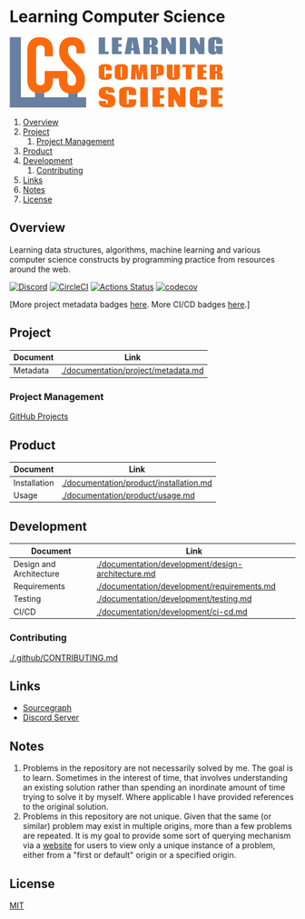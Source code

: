 # Learning Computer Science

![logo](https://github.com/computer-science-engineering/learning-computer-science/blob/master/resources/images/logo/Logo%20LCS%20color/logo%20LCS%20color%20low%20res.png?raw=true)

1. [Overview](#overview)
2. [Project](#project)
   1. [Project Management](#project-management)
3. [Product](#product)
4. [Development](#development)
   1. [Contributing](#contributing)
5. [Links](#links)
6. [Notes](#notes)
7. [License](#license)

## Overview

Learning data structures, algorithms, machine learning and various computer science constructs by programming practice from resources around the web.

[![Discord](https://img.shields.io/discord/611637065913729036)](https://discord.gg/bv5FU8t) [![CircleCI](https://circleci.com/gh/computer-science-engineering/learning-computer-science/tree/master.svg?style=svg)](https://circleci.com/gh/computer-science-engineering/learning-computer-science/tree/master) [![Actions Status](https://github.com/computer-science-engineering/learning-computer-science/workflows/build-test/badge.svg)](https://github.com/computer-science-engineering/learning-computer-science/actions) [![codecov](https://codecov.io/gh/computer-science-engineering/learning-computer-science/branch/master/graph/badge.svg)](https://codecov.io/gh/computer-science-engineering/learning-computer-science)

[More project metadata badges [here](./documentation/project/metadata.md). More CI/CD badges [here](./documentation/development/ci-cd.md#current-status).]

## Project

| Document | Link                                                                       |
| -------- | -------------------------------------------------------------------------- |
| Metadata | [./documentation/project/metadata.md](./documentation/project/metadata.md) |

### Project Management

[GitHub Projects](https://github.com/computer-science-engineering/learning-computer-science/projects)

## Product

| Document     | Link                                                                               |
| ------------ | ---------------------------------------------------------------------------------- |
| Installation | [./documentation/product/installation.md](./documentation/product/installation.md) |
| Usage        | [./documentation/product/usage.md](./documentation/product/usage.md)               |

## Development

| Document                | Link                                                                                                     |
| ----------------------- | -------------------------------------------------------------------------------------------------------- |
| Design and Architecture | [./documentation/development/design-architecture.md](./documentation/development/design-architecture.md) |
| Requirements            | [./documentation/development/requirements.md](./documentation/development/requirements.md)               |
| Testing                 | [./documentation/development/testing.md](./documentation/development/testing.md)                         |
| CI/CD                   | [./documentation/development/ci-cd.md](./documentation/development/ci-cd.md)                             |

### Contributing

[./.github/CONTRIBUTING.md](./.github/CONTRIBUTING.md)

## Links

- [Sourcegraph](https://sourcegraph.com/github.com/computer-science-engineering/learning-computer-science/)
- [Discord Server](https://discord.gg/bv5FU8t)

## Notes

1. Problems in the repository are not necessarily solved by me. The goal is to learn. Sometimes in the interest of time, that involves understanding an existing solution rather than spending an inordinate amount of time trying to solve it by myself. Where applicable I have provided references to the original solution.
2. Problems in this repository are not unique. Given that the same (or similar) problem may exist in multiple origins, more than a few problems are repeated. It is my goal to provide some sort of querying mechanism via a [website](https://github.com/computer-science-engineering/computer-science-engineering.github.io/projects/2) for users to view only a unique instance of a problem, either from a "first or default" origin or a specified origin.

## License

[MIT](https://github.com/computer-science-engineering/learning-computer-science/blob/master/LICENSE)
